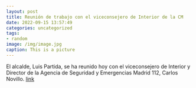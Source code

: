 ```yaml
---
layout: post
title: Reunión de trabajo con el viceconsejero de Interior de la CM
date: 2022-09-15 13:57:49
categories: uncategorized
tags:
- random
image: /img/image.jpg
caption: This is a picture
---
```

El alcalde, Luis Partida, se ha reunido hoy con el viceconsejero de Interior y Director de la Agencia de Seguridad y Emergencias Madrid 112, Carlos Novillo.    [link](https://www.ayto-villacanada.es/tu-ayuntamiento/reunion-de-trabajo-con-el-viceconsejero-de-interior-de-la-cm/)
